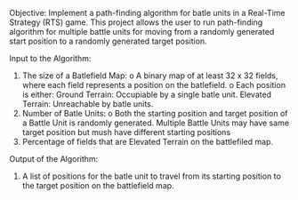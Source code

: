 Objective:
Implement a path-finding algorithm for batle units in a Real-Time Strategy (RTS) game. This project allows the user to run path-finding algorithm for multiple battle units for moving from a randomly generated start position to a randomly generated target position.

Input to the Algorithm:
1. The size of a Batlefield Map:
o A binary map of at least 32 x 32 fields, where each field represents a position on the batlefield.
o Each position is either:
  Ground Terrain: Occupiable by a single batle unit.
  Elevated Terrain: Unreachable by batle units.
2. Number of Batle Units:
o Both the starting position and target position of a Battle Unit is randomly generated. Multiple Battle Units may have same target position but mush have different starting positions
3. Percentage of fields that are Elevated Terrain on the battlefiled map.

Output of the Algorithm:
1. A list of positions for the batle unit to travel from its starting position to the target position on the battlefield map.
